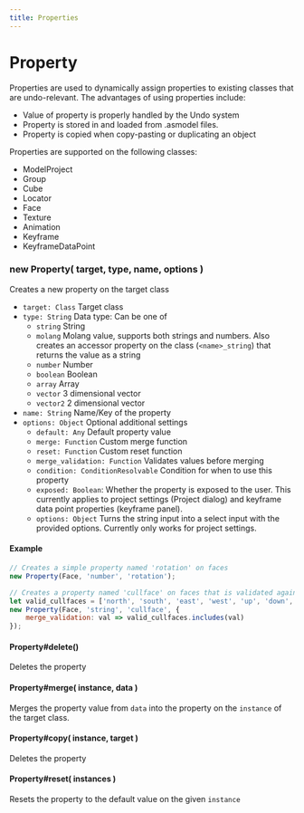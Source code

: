 ```yaml
---
title: Properties
---
```


# Property

Properties are used to dynamically assign properties to existing classes that are undo-relevant.
The advantages of using properties include:

* Value of property is properly handled by the Undo system
* Property is stored in and loaded from .asmodel files.
* Property is copied when copy-pasting or duplicating an object

Properties are supported on the following classes:

* ModelProject
* Group
* Cube
* Locator
* Face
* Texture
* Animation
* Keyframe
* KeyframeDataPoint



### new Property( target, type, name, options )
Creates a new property on the target class

* `target: Class` Target class
* `type: String` Data type: Can be one of
	* `string` String
	* `molang` Molang value, supports both strings and numbers. Also creates an accessor property on the class (`<name>_string`) that returns the value as a string
	* `number` Number
	* `boolean` Boolean
	* `array` Array
	* `vector` 3 dimensional vector
	* `vector2` 2 dimensional vector
* `name: String` Name/Key of the property
* `options: Object` Optional additional settings
	* `default: Any` Default property value
	* `merge: Function` Custom merge function
	* `reset: Function` Custom reset function
	* `merge_validation: Function` Validates values before merging
	* `condition: ConditionResolvable` Condition for when to use this property
	* `exposed: Boolean`: Whether the property is exposed to the user. This currently applies to project settings (Project dialog) and keyframe data point properties (keyframe panel).
	* `options: Object` Turns the string input into a select input with the provided options. Currently only works for project settings.

#### Example

```javascript
// Creates a simple property named 'rotation' on faces
new Property(Face, 'number', 'rotation');

// Creates a property named 'cullface' on faces that is validated against a list of possible values
let valid_cullfaces = ['north', 'south', 'east', 'west', 'up', 'down', ''];
new Property(Face, 'string', 'cullface', {
	merge_validation: val => valid_cullfaces.includes(val)
});
```

#### Property#delete()
Deletes the property

#### Property#merge( instance, data )
Merges the property value from `data` into the property on the `instance` of the target class.

#### Property#copy( instance, target )
Deletes the property

#### Property#reset( instances )
Resets the property to the default value on the given `instance`
